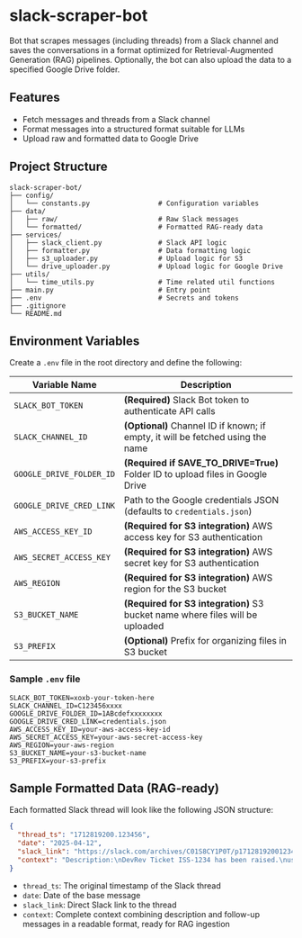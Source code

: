 # slack-scraper-bot

Bot that scrapes messages (including threads) from a Slack channel and saves the conversations in a format optimized for
Retrieval-Augmented Generation (RAG) pipelines. Optionally, the bot can also upload the data to a specified Google Drive
folder.

## Features

- Fetch messages and threads from a Slack channel
- Format messages into a structured format suitable for LLMs
- Upload raw and formatted data to Google Drive

## Project Structure

```
slack-scraper-bot/
├── config/
│   └── constants.py                 # Configuration variables
├── data/
│   ├── raw/                         # Raw Slack messages
│   └── formatted/                   # Formatted RAG-ready data
├── services/
│   ├── slack_client.py              # Slack API logic
│   ├── formatter.py                 # Data formatting logic
│   ├── s3_uploader.py               # Upload logic for S3
│   └── drive_uploader.py            # Upload logic for Google Drive
├── utils/
│   └── time_utils.py                # Time related util functions
├── main.py                          # Entry point
├── .env                             # Secrets and tokens
├── .gitignore
└── README.md
```

## Environment Variables

Create a `.env` file in the root directory and define the following:

| Variable Name            | Description                                                                     |
|--------------------------|---------------------------------------------------------------------------------|
| `SLACK_BOT_TOKEN`        | **(Required)** Slack Bot token to authenticate API calls                        |
| `SLACK_CHANNEL_ID`       | **(Optional)** Channel ID if known; if empty, it will be fetched using the name |
| `GOOGLE_DRIVE_FOLDER_ID` | **(Required if SAVE_TO_DRIVE=True)** Folder ID to upload files in Google Drive  |
| `GOOGLE_DRIVE_CRED_LINK` | Path to the Google credentials JSON (defaults to `credentials.json`)            |
| `AWS_ACCESS_KEY_ID`      | **(Required for S3 integration)** AWS access key for S3 authentication         |
| `AWS_SECRET_ACCESS_KEY`  | **(Required for S3 integration)** AWS secret key for S3 authentication         |
| `AWS_REGION`             | **(Required for S3 integration)** AWS region for the S3 bucket                 |
| `S3_BUCKET_NAME`         | **(Required for S3 integration)** S3 bucket name where files will be uploaded |
| `S3_PREFIX`              | **(Optional)** Prefix for organizing files in S3 bucket                        |

### Sample `.env` file

```env
SLACK_BOT_TOKEN=xoxb-your-token-here
SLACK_CHANNEL_ID=C123456xxxx
GOOGLE_DRIVE_FOLDER_ID=1ABcdefxxxxxxxx
GOOGLE_DRIVE_CRED_LINK=credentials.json
AWS_ACCESS_KEY_ID=your-aws-access-key-id
AWS_SECRET_ACCESS_KEY=your-aws-secret-access-key
AWS_REGION=your-aws-region
S3_BUCKET_NAME=your-s3-bucket-name
S3_PREFIX=your-s3-prefix
```

## Sample Formatted Data (RAG-ready)

Each formatted Slack thread will look like the following JSON structure:

```json
{
  "thread_ts": "1712819200.123456",
  "date": "2025-04-12",
  "slack_link": "https://slack.com/archives/C01S8CY1P0T/p1712819200123456",
  "context": "Description:\nDevRev Ticket ISS-1234 has been raised.\nuser1: Please check logs\nuser2: Acknowledged and will investigate."
}
```

- `thread_ts`: The original timestamp of the Slack thread
- `date`: Date of the base message
- `slack_link`: Direct Slack link to the thread
- `context`: Complete context combining description and follow-up messages in a readable format, ready for RAG ingestion
